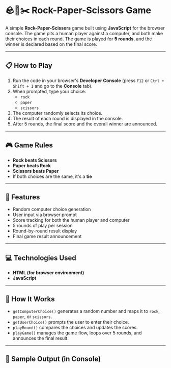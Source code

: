 # 🪨📄✂️ Rock-Paper-Scissors Game

A simple **Rock-Paper-Scissors** game built using **JavaScript** for the browser console. The game pits a human player against a computer, and both make their choices in each round. The game is played for **5 rounds**, and the winner is declared based on the final score.

---

## 📋 How to Play

1. Run the code in your browser's **Developer Console** (press `F12` or `Ctrl + Shift + I` and go to the **Console** tab).
2. When prompted, type your choice:  
   - `rock`  
   - `paper`  
   - `scissors`  
3. The computer randomly selects its choice.
4. The result of each round is displayed in the console.
5. After 5 rounds, the final score and the overall winner are announced.

---

## 🎮 Game Rules

- **Rock beats Scissors**
- **Paper beats Rock**
- **Scissors beats Paper**
- If both choices are the same, it's a **tie**

---

## 📌 Features

- Random computer choice generation
- User input via browser prompt
- Score tracking for both the human player and computer
- 5 rounds of play per session
- Round-by-round result display
- Final game result announcement

---

## 💻 Technologies Used

- **HTML (for browser environment)**
- **JavaScript**

---

## 📝 How It Works

- `getComputerChoice()` generates a random number and maps it to `rock`, `paper`, or `scissors`.
- `getUserChoice()` prompts the user to enter their choice.
- `playRound()` compares the choices and updates the scores.
- `playGame()` manages the game flow, loops over 5 rounds, and announces the final result.

---

## 📸 Sample Output (in Console)

